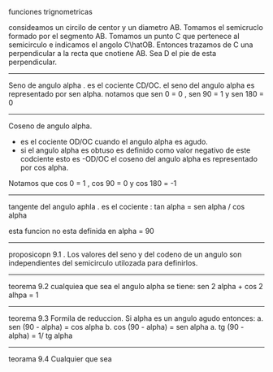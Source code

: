 funciones trignometricas

consideamos un circilo de centor y un diametro AB. Tomamos el semicruclo formado por el segmento AB. Tomamos un punto C que pertenece al semicirculo e indicamos el angolo C\hatOB. Entonces trazamos de C una perpendicular a la recta que cnotiene AB. Sea D el pie de esta perpendicular.

---

Seno de angulo alpha . es el cociente CD/OC. 
el seno del angulo alpha es representado por sen alpha.
notamos que
sen 0 = 0 , sen 90 = 1 y sen 180 = 0

---

Coseno de angulo alpha. 
- es el cociente OD/OC cuando el angulo alpha es agudo.
- si el angulo alpha es obtuso es definido como valor negativo de este codciente esto es -OD/OC
el coseno del angulo alpha es representado por cos alpha.


Notamos que 
cos 0 = 1 , cos 90 = 0 y cos 180 = -1

---

tangente del angulo aphla . es el cociente :
tan alpha = sen alpha / cos alpha

esta funcion no esta definida en alpha = 90

---

proposicopn 9.1 . Los  valores del seno y del codeno de un angulo son independientes del semicirculo utilozada para definirlos.

---

teorema 9.2 cualquiea que sea el angulo alpha se tiene:
sen 2 alpha + cos 2 alhpa = 1

---

teorema 9.3
Formila de reduccion. Si alpha es un angulo agudo entonces:
a. sen (90 - alpha) = cos alpha
b. cos (90 - alpha) = sen alpha
a. tg (90 - alpha) = 1/ tg alpha

---

teorama 9.4 
Cualquier que sea 